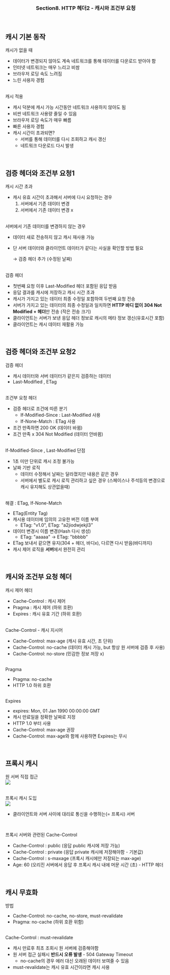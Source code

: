 <div align=center><h3> Section8. HTTP 헤더2 - 캐시와 조건부 요청</h3></div>
<br/>

## 캐시 기본 동작

캐시가 없을 때

- 데이터가 변경되지 않아도 계속 네트워크를 통해 데이터를 다운로드 받아야 함
- 인터넷 네트워크는 매우 느리고 비쌈
- 브라우저 로딩 속도 느려짐
- 느린 사용자 경험

<br/>
캐시 적용

- 캐시 덕분에 캐시 가능 시간동안 네트워크 사용하지 않아도 됨
- 비싼 네트워크 사용량 줄일 수 있음
- 브라우저 로딩 속도가 매우 빠름
- 빠른 사용자 경험
- 캐시 시간이 초과되면?
    - 서버를 통해 데이터를 다시 조회하고 캐시 갱신
    - 네트워크 다운로드 다시 발생
<br/>    

## 검증 헤더와 조건부 요청1


캐시 시간 초과

- 캐시 유효 시간이 초과해서 서버에 다시 요청하는 경우
    1. 서버에서 기존 데이터 변경
    2. 서버에서 기존 데이터 변경 x

<br/>
서버에서 기존 데이터를 변경하지 않는 경우

- 데이터 새로 전송하지 않고 캐시 재사용 가능
- 단 서버 데이터와 클라이언트 데이터가 같다는 사실을 확인할 방법 필요
    
    → 검증 헤더 추가 (수정된 날짜)
    
<br/>
검증 헤더

- 첫번째 요청 이후 Last-Modified 헤더 포함된 응답 받음
- 응답 결과를 캐시에 저장하고 캐시 시간 초과
- 캐시가 가지고 있는 데이터 최종 수정일 포함하여 두번째 요청 전송
- 서버가 가지고 있는 데이터의 최종 수정일과 일치하면 **HTTP 바디 없이 304 Not Modified  + 헤더**만 전송 (작은 전송 크기)
- 클라이언트는 서버가 보낸 응답 헤더 정보로 캐시의 메타 정보 갱신(유효시간 포함)
- 클라이언트는 캐시 데이터 재활용 가능

<br/>

## 검증 헤더와 조건부 요청2

검증 헤더

- 캐시 데이터와 서버 데이터가 같은지 검증하는 데이터
- Last-Modified , ETag

<br/>
조건부 요청 헤더

- 검증 헤더로 조건에 따른 분기
    - If-Modified-Since : Last-Modified 사용
    - If-None-Match : ETag 사용
- 조건 만족하면 200 OK (데이터 바뀜)
- 조건 만족 x 304 Not Modified (데이터 안바뀜)

<br/>
If-Modified-Since , Last-Modified 단점

- 1초 미만 단위로 캐시 조정 불가능
- 날짜 기반 로직
    - 데이터 수정해서 날짜는 달라졌지만 내용은 같은 경우
    - 서버에서 별도로 캐시 로직 관리하고 싶은 경우 (스페이스나 주석등의 변경으로 캐시 유지해도 상관없을때)

<br/>
해결 : ETag, If-None-Match

- ETag(Entity Tag)
- 캐시용 데이터에 임의의 고유한 버전 이름 부여
    - ETag: "v1.0", ETag: "a2jiodwjekjl3”
- 데이터 변경시 이름 변경(Hash 다시 생성)
    - ETag: "aaaaa" -> ETag: "bbbbb”
- ETag 보내서 같으면 유지(304 + 헤더, 바디x), 다르면 다시 받음(바디까지)
- 캐시 제어 로직을 **서버**에서 완전히 관리
<br/>

## 캐시와 조건부 요청 헤더


캐시 제어 헤더

- Cache-Control : 캐시 제어
- Pragma : 캐시 제어 (하위 호환)
- Expires : 캐시 유효 기간 (하위 호환)

<br/>
Cache-Control - 캐시 지시어

- Cache-Control: max-age (캐시 유효 시간, 초 단위)
- Cache-Control: no-cache (데이터 캐시 가능, but 항상 원 서버에 검증 후 사용)
- Cache-Control: no-store (민감한 정보 저장 x)

<br/>
Pragma

- Pragma: no-cache
- HTTP 1.0 하위 호환

<br/>
Expires

- expires: Mon, 01 Jan 1990 00:00:00 GMT
- 캐시 만료일을 정확한 날짜로 지정
- HTTP 1.0 부터 사용
- Cache-Control: max-age 권장
- Cache-Control: max-age와 함께 사용하면 Expires는 무시
<br/>

## 프록시 캐시

원 서버 직접 접근
<br/>
<img src="https://github.com/LAB-2023/LAB_study/assets/110540359/75235f32-0a82-4b54-830a-40b2cf2dd92f"/>

<br/>
프록시 캐시 도입
<br/>
<img src="https://github.com/LAB-2023/LAB_study/assets/110540359/4fc5b756-ada3-4e9b-99c0-652ffce1b2e6"/>

<br/>

- 클라이언트와 서버 사이에 대리로 통신을 수행하는(= 프록시) 서버

<br/>

프록시 서버와 관련된 Cache-Control

- Cache-Control : public (응답 public 캐시에 저장 가능)
- Cache-Control : private (응답 private 캐시에 저장해야함 - 기본값)
- Cache-Control : s-maxage (프록시 캐시에만 저장되는 max-age)
- Age: 60 (오리진 서버에서 응답 후 프록시 캐시 내에 머문 시간 (초) - HTTP 헤더

<br/>

## 캐시 무효화


방법

- Cache-Control: no-cache, no-store, must-revalidate
- Pragma: no-cache (하위 호환 위함)

<br/>
Cache-Control : must-revalidate

- 캐시 만료후 최초 조회시 원 서버에 검증해야함
- 원 서버 접근 실패시 **반드시 오류 발생** - 504 Gateway Timeout
    - no-cache의 경우 에러 대신 오래된 데이터 보여줄 수 있음
- must-revalidate는 캐시 유효 시간이라면 캐시 사용
